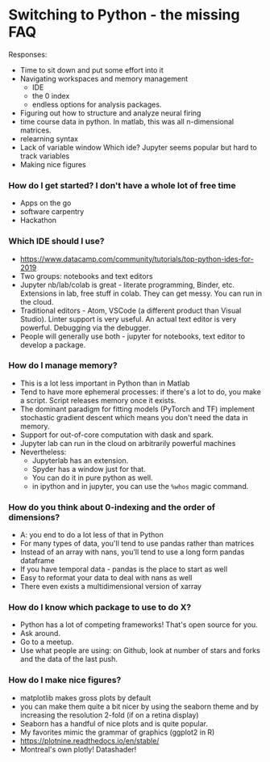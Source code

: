 # Switching to Python - the missing FAQ

Responses: 

* Time to sit down and put some effort into it
* Navigating workspaces and memory management
   * IDE
   * the 0 index
   * endless options for analysis packages.
* Figuring out how to structure and analyze neural firing
* time course data in python. In matlab, this was all n-dimensional matrices.
*  relearning syntax
* Lack of variable window Which ide? Jupyter seems popular but hard to track variables
* Making nice figures

### How do I get started? I don't have a whole lot of free time

 * Apps on the go
 * software carpentry
 * Hackathon
 
### Which IDE should I use?

* https://www.datacamp.com/community/tutorials/top-python-ides-for-2019
* Two groups: notebooks and text editors
* Jupyter nb/lab/colab is great - literate programming, Binder, etc. Extensions in lab, free stuff in colab. They can get messy. You can run in the cloud.
* Traditional editors - Atom, VSCode (a different product than Visual Studio). Linter support is very useful. An actual text editor is very powerful. Debugging via the debugger.
* People will generally use both - jupyter for notebooks, text editor to develop a package.

### How do I manage memory?

* This is a lot less important in Python than in Matlab
* Tend to have more ephemeral processes: if there's a lot to do, you make a script. Script releases memory once it exists.
* The dominant paradigm for fitting models (PyTorch and TF) implement stochastic gradient descent which means you don't need the data in memory.
* Support for out-of-core computation with dask and spark.
* Jupyter lab can run in the cloud on arbitrarily powerful machines
* Nevertheless:
    * Jupyterlab has an extension.
    * Spyder has a window just for that.
    * You can do it in pure python as well.
    * in ipython and in jupyter, you can use the `%whos` magic command.

### How do you think about 0-indexing and the order of dimensions?

* A: you end to do a lot less of that in Python
* For many types of data, you'll tend to use pandas rather than matrices
* Instead of an array with nans, you'll tend to use a long form pandas dataframe
* If you have temporal data - pandas is the place to start as well
* Easy to reformat your data to deal with nans as well
* There even exists a multidimensional version of xarray

### How do I know which package to use to do X?

* Python has a lot of competing frameworks! That's open source for you.
* Ask around.
* Go to a meetup.
* Use what people are using: on Github, look at number of stars and forks and the data of the last push.

### How do I make nice figures?

* matplotlib makes gross plots by default
* you can make them quite a bit nicer by using the seaborn theme and by increasing the resolution 2-fold (if on a retina display)
* Seaborn has a handful of nice plots and is quite popular.
* My favorites mimic the grammar of graphics (ggplot2 in R)
* https://plotnine.readthedocs.io/en/stable/
* Montreal's own plotly! Datashader!